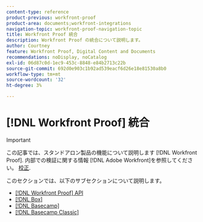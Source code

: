 ```yaml
---
content-type: reference
product-previous: workfront-proof
product-area: documents;workfront-integrations
navigation-topic: workfront-proof-navigation-topic
title: Workfront Proof 統合
description: Workfront Proof の統合について説明します。
author: Courtney
feature: Workfront Proof, Digital Content and Documents
recommendations: noDisplay, noCatalog
exl-id: 06d87c0d-1ec9-453c-8848-e84b2713c22b
source-git-commit: 692d0e903c1b92ad539eacf6d26e18e81530a8b0
workflow-type: tm+mt
source-wordcount: '32'
ht-degree: 3%

---
```


# [!DNL Workfront Proof] 統合

>[!IMPORTANT]
>
>この記事では、スタンドアロン製品の機能について説明します [!DNL Workfront Proof]. 内部での検証に関する情報 [!DNL Adobe Workfront]を参照してください。 [校正](../../review-and-approve-work/proofing/proofing.md).

このセクションでは、以下のサブセクションについて説明します。

* [[!DNL Workfront Proof] API](../../workfront-proof/wp-integrations/api/wp-api.md)
* [[!DNL Box]](../../workfront-proof/wp-integrations/box/box.md)
* [[!DNL Basecamp]](../../workfront-proof/wp-integrations/basecamp/basecamp.md)
* [[!DNL Basecamp Classic]](../../workfront-proof/wp-integrations/basecamp-classic/basecamp-classic.md)

